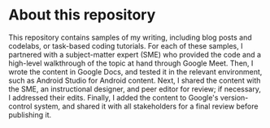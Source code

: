 # About this repository

This repository contains samples of my writing, including blog posts and codelabs, or task-based coding tutorials. For each of these samples, I partnered with a subject-matter expert (SME) who provided the code and a high-level walkthrough of the topic at hand through Google Meet. Then, I wrote the content in Google Docs, and tested it in the relevant environment, such as Android Studio for Android content. Next, I shared the content with the SME, an instructional designer, and peer editor for review; if necessary, I addressed their edits. Finally, I added the content to Google's version-control system, and shared it with all stakeholders for a final review before publishing it.
